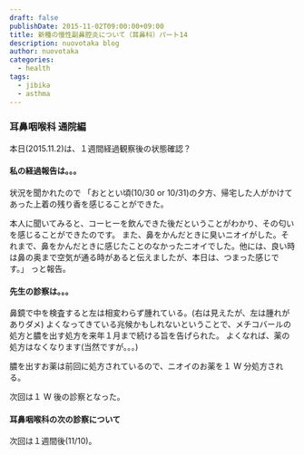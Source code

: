 ```yaml
---
draft: false
publishDate: 2015-11-02T09:00:00+09:00
title: 新種の慢性副鼻腔炎について（耳鼻科）パート14
description: nuovotaka blog
author: nuovotaka
categories:
  - health
tags:
  - jibika
  - asthma
---
```


### 耳鼻咽喉科 通院編

本日(2015.11.2)は、１週間経過観察後の状態確認？

#### 私の経過報告は。。。

状況を聞かれたので
「おととい頃(10/30 or 10/31)の夕方、帰宅した人がかけてあった上着の残り香を感じることができた。

本人に聞いてみると、コーヒーを飲んできた後だということがわかり、その匂いを感じることができたのです。
また、鼻をかんだときに臭いニオイがした。それまで、鼻をかんだときに感じたことのなかったニオイでした。他には、良い時は鼻の奥まで空気が通る時があると伝えましたが、本日は、つまった感じです。」
っと報告。

#### 先生の診察は。。。

鼻鏡で中を検査すると左は相変わらず腫れている。(右は見えたが、左は腫れがありダメ)
よくなってきている兆候かもしれないということで、メチコバールの処方と膿を出す処方を来年１月まで続ける旨を告げられた。
よくなれば、薬の処方はなくなります(当然ですが。。。)

膿を出すお薬は前回に処方されているので、ニオイのお薬を１ W 分処方される。

次回は１ W 後の診察となった。

#### 耳鼻咽喉科の次の診察について

次回は１週間後(11/10)。
